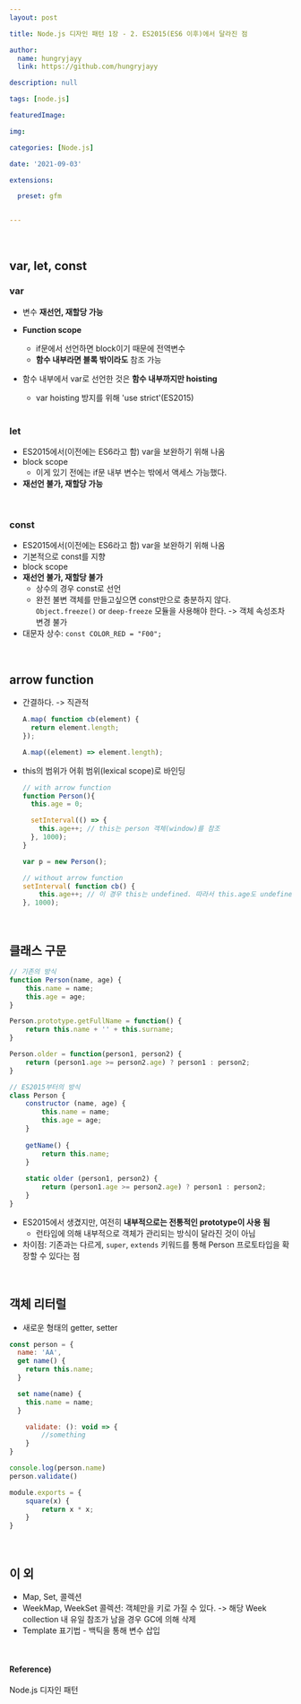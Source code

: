 ```yaml
---
layout: post

title: Node.js 디자인 패턴 1장 - 2. ES2015(ES6 이후)에서 달라진 점

author: 
  name: hungryjayy
  link: https://github.com/hungryjayy

description: null

tags: [node.js]

featuredImage: 

img: 

categories: [Node.js]

date: '2021-09-03'

extensions:

  preset: gfm


---
```


<br>

## var, let, const

### var

* 변수 **재선언, 재할당 가능**

* **Function scope**

  * if문에서 선언하면 block이기 때문에 전역변수
  * **함수 내부라면 블록 밖이라도** 참조 가능

* 함수 내부에서 var로 선언한 것은 **함수 내부까지만 hoisting**

  * var hoisting 방지를 위해 'use strict'(ES2015)

  <br>

### let

* ES2015에서(이전에는 ES6라고 함) var을 보완하기 위해 나옴
* block scope
  * 이게 있기 전에는 if문 내부 변수는 밖에서 액세스 가능했다.
* **재선언 불가, 재할당 가능**

<br>

### const

* ES2015에서(이전에는 ES6라고 함) var을 보완하기 위해 나옴
* 기본적으로 const를 지향
* block scope
* **재선언 불가, 재할당 불가**
  * 상수의 경우 const로 선언
  * 완전 불변 객체를 만들고싶으면 const만으로 충분하지 않다. `Object.freeze()` or `deep-freeze` 모듈을 사용해야 한다.  -> 객체 속성조차 변경 불가
* 대문자 상수: `const COLOR_RED = "F00";`

<br>

## arrow function

* 간결하다. -> 직관적

  ``` javascript
  A.map( function cb(element) { 
    return element.length; 
  });
  
  A.map((element) => element.length);
  ```

* this의 범위가 어휘 범위(lexical scope)로 바인딩

  ```javascript
  // with arrow function
  function Person(){
    this.age = 0;
  
    setInterval(() => {
      this.age++; // this는 person 객체(window)를 참조
    }, 1000);
  }
  
  var p = new Person();
  
  // without arrow function
  setInterval( function cb() {
      this.age++; // 이 경우 this는 undefined. 따라서 this.age도 undefined
  }, 1000);
  ```

<br>

## 클래스 구문

```javascript
// 기존의 방식
function Person(name, age) {
    this.name = name;
    this.age = age;
}

Person.prototype.getFullName = function() {
    return this.name + '' + this.surname;
}

Person.older = function(person1, person2) {
    return (person1.age >= person2.age) ? person1 : person2;
}
```

```javascript
// ES2015부터의 방식
class Person {
    constructor (name, age) {
        this.name = name;
        this.age = age;
    }
    
    getName() {
        return this.name;
    }
    
    static older (person1, person2) {
        return (person1.age >= person2.age) ? person1 : person2;
    }
}
```

* ES2015에서 생겼지만, 여전히 **내부적으로는 전통적인 prototype이 사용 됨**
  * 런타임에 의해 내부적으로 객체가 관리되는 방식이 달라진 것이 아님
* 차이점: 기존과는 다르게, `super`, `extends` 키워드를 통해 Person 프로토타입을 확장할 수 있다는 점

<br>

## 객체 리터럴

* 새로운 형태의 getter, setter

```javascript
const person = {
  name: 'AA',
  get name() {
    return this.name;
  }

  set name(name) {
    this.name = name;
  }

	validate: (): void => {
        //something
    }
}

console.log(person.name)
person.validate()
```

```javascript
module.exports = {
    square(x) {
        return x * x;
    }
}
```

<br>

## 이 외

* Map, Set, 콜렉션
* WeekMap, WeekSet 콜렉션: 객체만을 키로 가질 수 있다. -> 해당 Week collection 내 유일 참조가 남을 경우 GC에 의해 삭제
* Template 표기법 - 백틱을 통해 변수 삽입

<br>

#### Reference)

Node.js 디자인 패턴